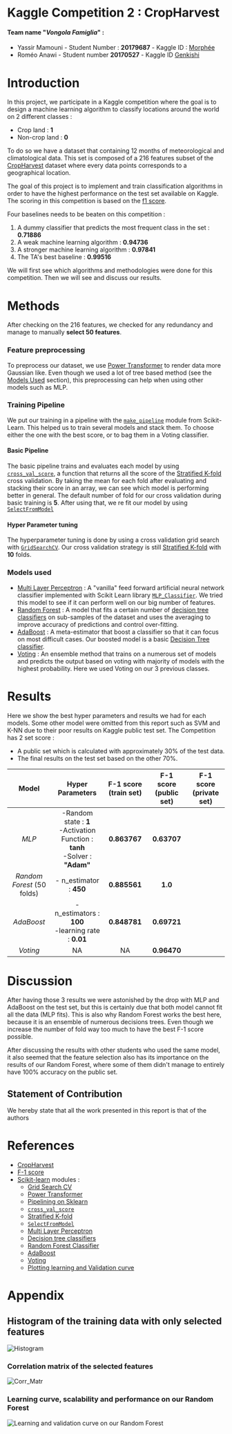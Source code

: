 
# Kaggle Competition 2 : CropHarvest


#### Team name "*Vongola Famiglia*"  : 
* Yassir Mamouni - Student Number : **20179687** - Kaggle ID : [Morphée](https://www.kaggle.com/yassirmamouni)
* Roméo Anawi - Student number **20170527** - Kaggle ID [Genkishi](https://www.kaggle.com/romeoanawi)


# Introduction
In this project, we participate in a Kaggle competition where the goal is to design a machine learning algorithm to classify locations around the world on 2 different classes :
* Crop land : **1**
* Non-crop land : **0**

To do so we have a dataset that containing 12 months of  meteorological and climatological data. This set is composed of a 216 features subset of the [CropHarvest](https://openreview.net/pdf?id=JtjzUXPEaCu) dataset where every data points corresponds to a geographical location.

The goal of this project is to implement and train classification algorithms in order to have the highest performance on the test set available on Kaggle. The scoring in this competition is based on the [f1 score](https://en.wikipedia.org/wiki/F-score). 

Four baselines needs to be beaten on this competition :

1. A dummy classifier that predicts the most frequent class in the set  : **0.71886**
2. A weak machine learning algorithm : **0.94736**
3. A stronger machine learning algorithm : **0.97841**
4. The TA's best baseline : **0.99516**

We will first see which algorithms and methodologies were done for this competition.
Then we will see and discuss our results.

<div style="page-break-after: always;"></div>


# Methods
After checking on the 216 features, we checked for any redundancy and manage to manually **select 50 features**.

### Feature preprocessing 
To preprocess our dataset, we use [Power Transformer](https://scikit-learn.org/stable/modules/generated/sklearn.preprocessing.PowerTransformer.html) to render data more Gaussian like. Even though we used a lot of tree based method (see the [Models Used](#models-used) section), this preprocessing can help when using other models such as MLP.

### Training Pipeline
We put our training in a pipeline with the [`make_pipeline`](https://scikit-learn.org/stable/modules/generated/sklearn.pipeline.make_pipeline.html) module from Scikit-Learn. This helped us to train several models and stack them. To choose either the one with the best score, or to bag them in a Voting classifier.
#### Basic Pipeline
The basic pipeline trains and evaluates each model by using [`cross_val_score`](https://scikit-learn.org/stable/modules/generated/sklearn.model_selection.cross_val_score.html), a function that returns all the score of the [Stratified K-fold](https://scikit-learn.org/stable/modules/generated/sklearn.model_selection.StratifiedKFold.html) cross validation.
By taking the mean for each fold after evaluating and stacking their score in an array, we can see which model is performing better in general. 
The default number of fold for our cross validation during basic training is **5**.
After using that, we re fit our model by using [`SelectFromModel`](https://scikit-learn.org/stable/modules/generated/sklearn.feature_selection.SelectFromModel.html) 

#### Hyper Parameter tuning
The hyperparameter tuning is done by using a cross  validation grid search with [`GridSearchCV`](https://scikit-learn.org/stable/modules/generated/sklearn.model_selection.GridSearchCV.html). Our cross validation strategy is still [Stratified K-fold](https://scikit-learn.org/stable/modules/generated/sklearn.model_selection.StratifiedKFold.html) with **10** folds.

### Models used
* [Multi Layer Perceptron](https://scikit-learn.org/stable/modules/generated/sklearn.neural_network.MLPClassifier.html) : A "vanilla" feed forward artificial neural network  classifier implemented with Scikit Learn library [`MLP_Classifier`](https://scikit-learn.org/stable/modules/generated/sklearn.neural_network.MLPClassifier.html). We tried this model to see if it can perform well on our big number of features.
* [Random Forest](https://scikit-learn.org/stable/modules/generated/sklearn.ensemble.RandomForestClassifier.html) : A model that fits a certain number of [decision tree classifiers](https://scikit-learn.org/stable/modules/generated/sklearn.tree.DecisionTreeClassifier.html) on sub-samples of the dataset and uses the averaging to improve accuracy of predictions and control over-fitting.
* [AdaBoost](https://scikit-learn.org/stable/modules/generated/sklearn.ensemble.AdaBoostClassifier.html) : A meta-estimator that boost a classifier so that it can focus on most difficult cases. Our boosted model is a basic [Decision Tree classifier](https://scikit-learn.org/stable/modules/generated/sklearn.tree.DecisionTreeClassifier.html#sklearn.tree.DecisionTreeClassifier).
* [Voting](https://scikit-learn.org/stable/modules/generated/sklearn.ensemble.VotingClassifier.html) :  An ensemble method that trains on a numerous set of models and predicts the output based on voting with majority of models with the highest probability. Here we used Voting on our 3 previous classes.
  
# Results
Here we show the best hyper parameters and results we had for each models. Some other model were omitted from this report such as SVM and K-NN due to their poor results on Kaggle public test set.
The Competition has 2 set score : 
* A public set which is calculated with approximately 30% of the test data. 
* The final results on the test set based on the other 70%.

|   **Model**   |                               **Hyper Parameters**                               | **F-1 score (train set)**  | **F-1 score (public set)** | **F-1 score (private set)** |
|:-------------:|:--------------------------------------------------------------------------------:|:---------------------------:|:-----------------------------------------:|:------------------------------------------:|
|      *MLP*      | -Random state : **1** <br> -Activation Function : **tanh** <br> -Solver : **"Adam"** |         **0.863767**        |                **0.63707**                |                                            |
| *Random Forest* (50 folds) |                              - n_estimator : **450**                             |         **0.885561**        |                **1.0**                |                                            |
|    *AdaBoost*   |     -n_estimators : **100** <br> -learning rate : **0.01**    |         **0.848781**        |                **0.69721**                |                                            |
|     *Voting*    |                                        NA                                        |              NA             |                **0.96470**                |                                            |
# Discussion
After having those 3 results we were astonished by the drop with MLP and AdaBoost on the test set, but this is certainly due that both model cannot fit all the data (MLP fits). This is also why Random Forest works the best here, because it is an ensemble of numerous decisions trees. Even though we increase the number of fold way too much to have the best F-1 score possible. 

After discussing the results with other students who used the same model, it also seemed that the feature selection also has its importance on the results of our Random Forest, where some of them didn't manage to entirely have 100% accuracy on the public set.

## Statement of Contribution 
We hereby state that all the
work presented in this report is that of the authors

<div style="page-break-after: always;"></div>

# References
* [CropHarvest](https://openreview.net/pdf?id=JtjzUXPEaCu)
*  [F-1 score](https://en.wikipedia.org/wiki/F-score)
* [Scikit-learn](https://scikit-learn.org/stable/) modules :
  * [Grid Search CV](https://scikit-learn.org/stable/modules/generated/sklearn.model_selection.GridSearchCV.html?highlight=grid\%20search#sklearn.model_selection.GridSearchCV)
  * [Power Transformer](https://scikit-learn.org/stable/modules/generated/sklearn.preprocessing.PowerTransformer.html)
  *  [Pipelining on Sklearn](https://scikit-learn.org/stable/modules/generated/sklearn.pipeline.make_pipeline.html)
  * [`cross_val_score`](https://scikit-learn.org/stable/modules/generated/sklearn.model_selection.cross_val_score.html)
  * [Stratified K-fold](https://scikit-learn.org/stable/modules/generated/sklearn.model_selection.StratifiedKFold.html)
  * [`SelectFromModel`](https://scikit-learn.org/stable/modules/generated/sklearn.feature_selection.SelectFromModel.html) 
  * [Multi Layer Perceptron](https://scikit-learn.org/stable/modules/generated/sklearn.neural_network.MLPClassifier.html)
  * [Decision tree classifiers](https://scikit-learn.org/stable/modules/generated/sklearn.tree.DecisionTreeClassifier.html)
  * [Random Forest Classifier](https://scikit-learn.org/stable/modules/generated/sklearn.ensemble.RandomForestClassifier.html?highlight=random\%20forest#sklearn.ensemble.RandomForestClassifier)
  * [AdaBoost](https://scikit-learn.org/stable/modules/generated/sklearn.ensemble.AdaBoostClassifier.html)
  * [Voting](https://scikit-learn.org/stable/modules/generated/sklearn.ensemble.VotingClassifier.html)
  * [Plotting learning and Validation curve](https://scikit-learn.org/stable/auto_examples/model_selection/plot_learning_curve.html#sphx-glr-auto-examples-model-selection-plot-learning-curve-py)

<div style="page-break-after: always;"></div>

# Appendix
## Histogram of the training data with only selected features 
![Histogram](img/histogram_selected_features.png)

<div style="page-break-after: always;"></div>

### Correlation matrix of the selected features
![Corr_Matr](img/correlation_matrix_features.svg)
### Learning curve, scalability and performance on our Random Forest
![Learning and validation curve on our Random Forest](img/learning_validation_curve.png)

